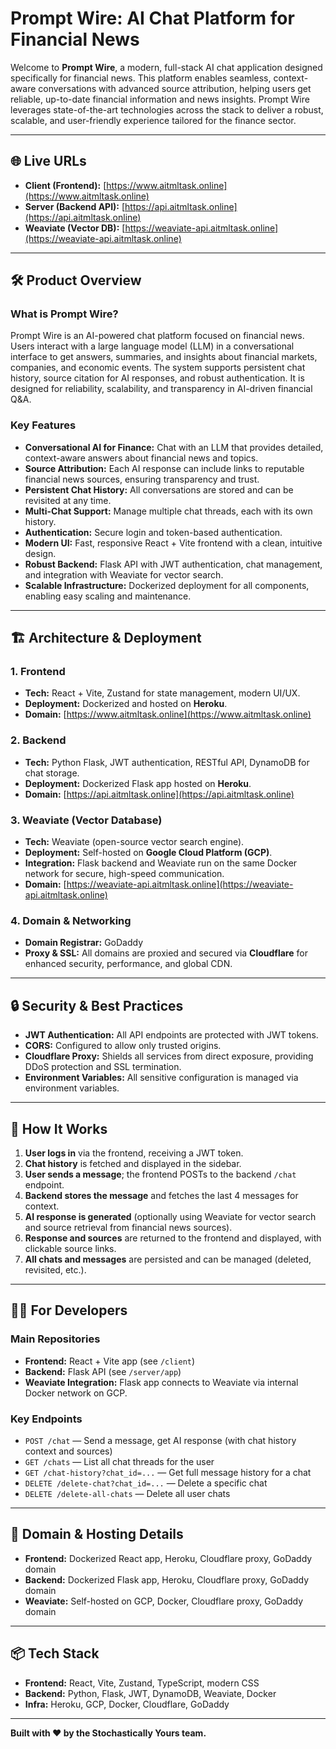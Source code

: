 # Prompt Wire: AI Chat Platform for Financial News

Welcome to **Prompt Wire**, a modern, full-stack AI chat application designed specifically for financial news. This platform enables seamless, context-aware conversations with advanced source attribution, helping users get reliable, up-to-date financial information and news insights. Prompt Wire leverages state-of-the-art technologies across the stack to deliver a robust, scalable, and user-friendly experience tailored for the finance sector.

---

## 🌐 Live URLs

- **Client (Frontend):** [https://www.aitmltask.online](https://www.aitmltask.online)
- **Server (Backend API):** [https://api.aitmltask.online](https://api.aitmltask.online)
- **Weaviate (Vector DB):** [https://weaviate-api.aitmltask.online](https://weaviate-api.aitmltask.online)

---

## 🛠️ Product Overview

### What is Prompt Wire?

Prompt Wire is an AI-powered chat platform focused on financial news. Users interact with a large language model (LLM) in a conversational interface to get answers, summaries, and insights about financial markets, companies, and economic events. The system supports persistent chat history, source citation for AI responses, and robust authentication. It is designed for reliability, scalability, and transparency in AI-driven financial Q&A.

### Key Features

- **Conversational AI for Finance:** Chat with an LLM that provides detailed, context-aware answers about financial news and topics.
- **Source Attribution:** Each AI response can include links to reputable financial news sources, ensuring transparency and trust.
- **Persistent Chat History:** All conversations are stored and can be revisited at any time.
- **Multi-Chat Support:** Manage multiple chat threads, each with its own history.
- **Authentication:** Secure login and token-based authentication.
- **Modern UI:** Fast, responsive React + Vite frontend with a clean, intuitive design.
- **Robust Backend:** Flask API with JWT authentication, chat management, and integration with Weaviate for vector search.
- **Scalable Infrastructure:** Dockerized deployment for all components, enabling easy scaling and maintenance.

---

## 🏗️ Architecture & Deployment

### 1. **Frontend**
- **Tech:** React + Vite, Zustand for state management, modern UI/UX.
- **Deployment:** Dockerized and hosted on **Heroku**.
- **Domain:** [https://www.aitmltask.online](https://www.aitmltask.online)

### 2. **Backend**
- **Tech:** Python Flask, JWT authentication, RESTful API, DynamoDB for chat storage.
- **Deployment:** Dockerized Flask app hosted on **Heroku**.
- **Domain:** [https://api.aitmltask.online](https://api.aitmltask.online)

### 3. **Weaviate (Vector Database)**
- **Tech:** Weaviate (open-source vector search engine).
- **Deployment:** Self-hosted on **Google Cloud Platform (GCP)**.
- **Integration:** Flask backend and Weaviate run on the same Docker network for secure, high-speed communication.
- **Domain:** [https://weaviate-api.aitmltask.online](https://weaviate-api.aitmltask.online)

### 4. **Domain & Networking**
- **Domain Registrar:** GoDaddy
- **Proxy & SSL:** All domains are proxied and secured via **Cloudflare** for enhanced security, performance, and global CDN.

---

## 🔒 Security & Best Practices

- **JWT Authentication:** All API endpoints are protected with JWT tokens.
- **CORS:** Configured to allow only trusted origins.
- **Cloudflare Proxy:** Shields all services from direct exposure, providing DDoS protection and SSL termination.
- **Environment Variables:** All sensitive configuration is managed via environment variables.

---

## 🚀 How It Works

1. **User logs in** via the frontend, receiving a JWT token.
2. **Chat history** is fetched and displayed in the sidebar.
3. **User sends a message**; the frontend POSTs to the backend `/chat` endpoint.
4. **Backend stores the message** and fetches the last 4 messages for context.
5. **AI response is generated** (optionally using Weaviate for vector search and source retrieval from financial news sources).
6. **Response and sources** are returned to the frontend and displayed, with clickable source links.
7. **All chats and messages** are persisted and can be managed (deleted, revisited, etc.).

---

## 🧑‍💻 For Developers

### Main Repositories

- **Frontend:** React + Vite app (see `/client`)
- **Backend:** Flask API (see `/server/app`)
- **Weaviate Integration:** Flask app connects to Weaviate via internal Docker network on GCP.

### Key Endpoints

- `POST /chat` — Send a message, get AI response (with chat history context and sources)
- `GET /chats` — List all chat threads for the user
- `GET /chat-history?chat_id=...` — Get full message history for a chat
- `DELETE /delete-chat?chat_id=...` — Delete a specific chat
- `DELETE /delete-all-chats` — Delete all user chats

---

## 📝 Domain & Hosting Details

- **Frontend:** Dockerized React app, Heroku, Cloudflare proxy, GoDaddy domain
- **Backend:** Dockerized Flask app, Heroku, Cloudflare proxy, GoDaddy domain
- **Weaviate:** Self-hosted on GCP, Docker, Cloudflare proxy, GoDaddy domain

---

## 📦 Tech Stack

- **Frontend:** React, Vite, Zustand, TypeScript, modern CSS
- **Backend:** Python, Flask, JWT, DynamoDB, Weaviate, Docker
- **Infra:** Heroku, GCP, Docker, Cloudflare, GoDaddy

---

**Built with ❤️ by the Stochastically Yours team.**